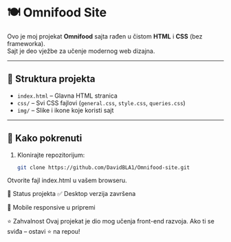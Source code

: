 # 🍽️ Omnifood Site

Ovo je moj projekat **Omnifood** sajta rađen u čistom **HTML** i **CSS** (bez frameworka).  
Sajt je deo vježbe za učenje modernog web dizajna.

---

## 📂 Struktura projekta
- `index.html` – Glavna HTML stranica
- `css/` – Svi CSS fajlovi (`general.css`, `style.css`, `queries.css`)
- `img/` – Slike i ikone koje koristi sajt

---

## 🚀 Kako pokrenuti
1. Klonirajte repozitorijum:
   ```bash
   git clone https://github.com/DavidBLA1/Omnifood-site.git
Otvorite fajl index.html u vašem browseru.

📱 Status projekta
✅ Desktop verzija završena

🔄 Mobile responsive u pripremi

⭐ Zahvalnost
Ovaj projekat je dio mog učenja front-end razvoja. Ako ti se sviđa – ostavi ⭐ na repou!

